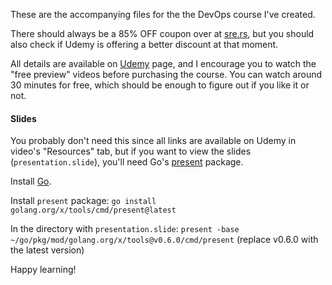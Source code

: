 These are the accompanying files for the the DevOps course I've created.

There should always be a 85% OFF coupon over at [sre.rs](https://sre.rs),
but you should also check if Udemy is offering a better discount at that moment.

All details are available on [Udemy](https://www.udemy.com/course/real-world-devops-project-from-start-to-finish/?referralCode=9AC467077593D22878A2) page, and I encourage you to watch the
"free preview" videos before purchasing the course. You can watch around 30 minutes for free, which should be enough to figure out if you like it or not.

#### Slides

You probably don't need this since all links are available on Udemy in video's "Resources" tab, but if you want to view the slides (`presentation.slide`), you'll need Go's [present](https://pkg.go.dev/golang.org/x/tools/present) package.

Install [Go](https://go.dev/).

Install `present` package:
`go install golang.org/x/tools/cmd/present@latest`

In the directory with `presentation.slide`:
`present -base ~/go/pkg/mod/golang.org/x/tools@v0.6.0/cmd/present` (replace v0.6.0 with the latest version)

Happy learning!
